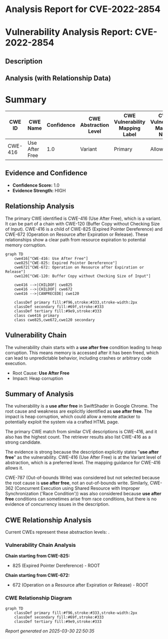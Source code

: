 # Analysis Report for CVE-2022-2854

# Vulnerability Analysis Report: CVE-2022-2854

## Description



## Analysis (with Relationship Data)

# Summary
| CWE ID | CWE Name | Confidence | CWE Abstraction Level | CWE Vulnerability Mapping Label | CWE-Vulnerability Mapping Notes |
|---|---|---|---|---|---|
| CWE-416 | Use After Free | 1.0 | Variant | Primary | Allowed |

## Evidence and Confidence

*   **Confidence Score:** 1.0
*   **Evidence Strength:** HIGH

## Relationship Analysis
The primary CWE identified is CWE-416 (Use After Free), which is a variant. It can be part of a chain with CWE-120 (Buffer Copy without Checking Size of Input). CWE-416 is a child of CWE-825 (Expired Pointer Dereference) and CWE-672 (Operation on Resource after Expiration or Release). These relationships show a clear path from resource expiration to potential memory corruption.

```mermaid
graph TD
    cwe416["CWE-416: Use After Free"]
    cwe825["CWE-825: Expired Pointer Dereference"]
    cwe672["CWE-672: Operation on Resource after Expiration or Release"]
    cwe120["CWE-120: Buffer Copy without Checking Size of Input"]

    cwe416 -->|CHILDOF| cwe825
    cwe416 -->|CHILDOF| cwe672
    cwe416 -->|CANPRECEDE| cwe120
    
    classDef primary fill:#f96,stroke:#333,stroke-width:2px
    classDef secondary fill:#69f,stroke:#333
    classDef tertiary fill:#9e9,stroke:#333
    class cwe416 primary
    class cwe825,cwe672,cwe120 secondary
```

## Vulnerability Chain
The vulnerability chain starts with a **use after free** condition leading to heap corruption. This means memory is accessed after it has been freed, which can lead to unpredictable behavior, including crashes or arbitrary code execution.
  - Root Cause: **Use After Free**
  - Impact: Heap corruption

## Summary of Analysis
The vulnerability is a **use after free** in SwiftShader in Google Chrome. The root cause and weakness are explicitly identified as **use after free**. The impact is heap corruption, which could allow a remote attacker to potentially exploit the system via a crafted HTML page.

The primary CWE match from similar CVE descriptions is CWE-416, and it also has the highest count. The retriever results also list CWE-416 as a strong candidate.

The evidence is strong because the description explicitly states "**use after free**" as the vulnerability. CWE-416 (Use After Free) is at the Variant level of abstraction, which is a preferred level. The mapping guidance for CWE-416 allows it.

CWE-787 (Out-of-bounds Write) was considered but not selected because the root cause is **use after free**, not an out-of-bounds write. Similarly, CWE-362 (Concurrent Execution using Shared Resource with Improper Synchronization ('Race Condition')) was also considered because **use after free** conditions can sometimes arise from race conditions, but there is no evidence of concurrency issues in the description.


## CWE Relationship Analysis

Current CWEs represent these abstraction levels: .


### Vulnerability Chain Analysis

**Chain starting from CWE-825:**
- 825 (Expired Pointer Dereference) - ROOT


**Chain starting from CWE-672:**
- 672 (Operation on a Resource after Expiration or Release) - ROOT



### CWE Relationship Diagram

```mermaid
graph TD
    classDef primary fill:#f96,stroke:#333,stroke-width:2px
    classDef secondary fill:#69f,stroke:#333
    classDef tertiary fill:#9e9,stroke:#333
```



*Report generated on 2025-03-30 22:50:35*

